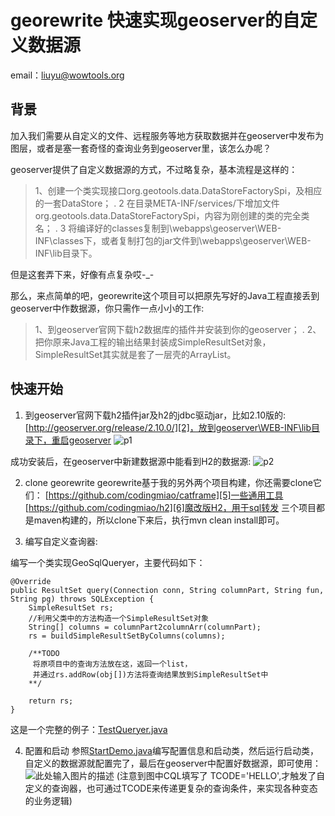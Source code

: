 # georewrite 快速实现geoserver的自定义数据源
email：[liuyu@wowtools.org][1]

## 背景 ##
加入我们需要从自定义的文件、远程服务等地方获取数据并在geoserver中发布为图层，或者是塞一套奇怪的查询业务到geoserver里，该怎么办呢？

geoserver提供了自定义数据源的方式，不过略复杂，基本流程是这样的：

> 1、创建一个类实现接口org.geotools.data.DataStoreFactorySpi，及相应的一套DataStore；
.
2 在目录META-INF/services/下增加文件org.geotools.data.DataStoreFactorySpi，内容为刚创建的类的完全类名；
.
3 将编译好的classes复制到<GeoServer install
path>\webapps\geoserver\WEB-INF\classes下，或者复制打包的jar文件到<GeoServer install path>\webapps\geoserver\WEB-INF\lib目录下。

但是这套弄下来，好像有点复杂哎-_-

那么，来点简单的吧，georewrite这个项目可以把原先写好的Java工程直接丢到geoserver中作数据源，你只需作一点小小的工作:

> 1、到geoserver官网下载h2数据库的插件并安装到你的geoserver；
.
2、把你原来Java工程的输出结果封装成SimpleResultSet对象，SimpleResultSet其实就是套了一层壳的ArrayList。

## 快速开始 ##

 1. 到geoserver官网下载h2插件jar及h2的jdbc驱动jar，比如2.10版的:[http://geoserver.org/release/2.10.0/][2]，放到geoserver\WEB-INF\lib目录下，重启geoserver
![p1][3]
 
成功安装后，在geoserver中新建数据源中能看到H2的数据源:
![p2][4]

 2. clone georewrite
georewrite基于我的另外两个项目构建，你还需要clone它们：
[https://github.com/codingmiao/catframe][5]一些通用工具
[https://github.com/codingmiao/h2][6]魔改版H2，用于sql转发
三个项目都是maven构建的，所以clone下来后，执行mvn clean install即可。

 3. 编写自定义查询器:

编写一个类实现GeoSqlQueryer，主要代码如下：

    @Override
	public ResultSet query(Connection conn, String columnPart, String fun, String pg) throws SQLException {
		SimpleResultSet rs;
		//利用父类中的方法构造一个SimpleResultSet对象
		String[] columns = columnPart2columnArr(columnPart);
		rs = buildSimpleResultSetByColumns(columns);
		
		/**TODO
		 将原项目中的查询方法放在这，返回一个list，
		 并通过rs.addRow(obj[])方法将查询结果放到SimpleResultSet中
		**/
		
		return rs;
	}
	
这是一个完整的例子：[TestQueryer.java][7]

 4. 配置和启动
 参照[StartDemo.java][8]编写配置信息和启动类，然后运行启动类，自定义的数据源就配置完了，最后在geoserver中配置好数据源，即可使用：
![此处输入图片的描述][9]
(注意到图中CQL填写了 TCODE='HELLO',才触发了自定义的查询器，也可通过TCODE来传递更复杂的查询条件，来实现各种变态的业务逻辑)


  [1]: liuyu@wowtools.org
  [2]: http://geoserver.org/release/2.10.0/
  [3]: http://7xlvcv.com1.z0.glb.clouddn.com/6f1fa4c0-dd52-4a52-bbf2-e91143549761
  [4]: http://7xlvcv.com1.z0.glb.clouddn.com/405f47fa-81fb-44d0-ac3a-39a153dd8359
  [5]: https://github.com/codingmiao/catframe
  [6]: https://github.com/codingmiao/h2
  [7]: https://github.com/codingmiao/georewrite/blob/master/georewrite/src/test/java/org/wowtools/georewrite/test/TestQueryer.java
  [8]: https://github.com/codingmiao/georewrite/blob/master/georewrite/src/test/java/org/wowtools/georewrite/test/StartDemo.java
  [9]: http://7xlvcv.com1.z0.glb.clouddn.com/1ef3364e-cff1-4772-b85b-974bcdfd4c6b
